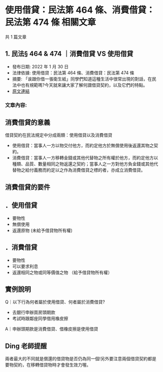 # 使用借貸：民法第 464 條、消費借貸：民法第 474 條 相關文章

共 1 篇文章

## 1. 民法§ 464 & 474 ｜消費借貸 VS 使用借貸

- 發布日期: 2022 年 1 月 30 日
- 法律依據: 使用借貸：民法第 464 條、消費借貸：民法第 474 條
- 摘要: 「诶跟你借一張衛生紙」同學們知道這種生活中很常出現的對話，在民法中也有規範嗎?今天就來讓大家了解何謂借貸契約，以及它們的特點。
- [原文連結](https://www.jasper-realestate.com/%e6%b0%91%e6%b3%95%c2%a7464474%ef%bd%9c%e6%b6%88%e8%b2%bb%e5%80%9f%e8%b2%b8vs%e4%bd%bf%e7%94%a8%e5%80%9f%e8%b2%b8/)

### 文章內容:

## 消費借貸的意義

借貸契約在民法規定中分成兩類：使用借貸以及消費借貸

- 使用借貸：當事人一方以物交付他方，而約定他方於無償使用後返還其物之契約。
- 消費借貸：當事人一方移轉金錢或其他代替物之所有權於他方，而約定他方以種類、品質、數量相同之物返還之契約；當事人之一方對他方負金錢或其他代替物之給付義務而約定以之作為消費借貸之標的者，亦成立消費借貸。

## 消費借貸的要件

## ．使用借貸

- 要物性
- 無償使用
- 返還原物 (未給予借貸物所有權)

## ．消費借貸

- 要物性
- 可以要求利息
- 返還相同之物或同等價值之物 （給予借貸物所有權）

## 實例說明

Q｜以下行為何者屬於使用借貸、何者屬於消費借貸?

- 去銀行申辦買房頭期款
- 考試時跟鄰座同學借用橡皮擦

A｜申辦頭期款是消費借貸、借橡皮擦是使用借貸

## Ding 老師提醒

兩者最大的不同就是償還的借貸物是否仍為同一個!另外要注意兩個借貸契約都是要物契約，在移轉借貸物時才會發生效力喔。